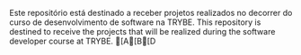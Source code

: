 Este repositório está destinado a receber projetos realizados no decorrer do curso de desenvolvimento de software na TRYBE.
This repository is destined to receive the projects that will be realized during the software developer course at TRYBE.
[A[B[D